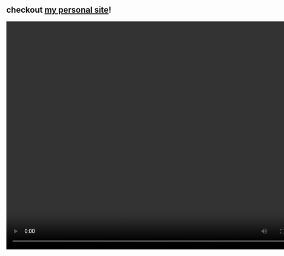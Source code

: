 ## checkout [my personal site](https://christopherchateau.github.io/personal-site/)!

<video 
    controls="controls" 
    width="800" 
    height="600" 
    name="website vid" 
    src="https://github.com/christopherchateau/personal-site/blob/master/src/images/personal-site.mov?raw=true">
</video>
